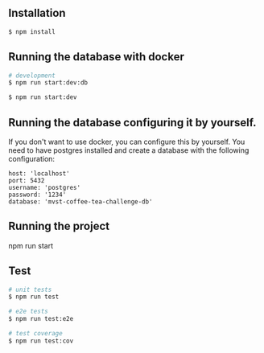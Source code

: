 ## Installation

```bash
$ npm install
```

## Running the database with docker

```bash
# development
$ npm run start:dev:db

$ npm run start:dev
```

## Running the database configuring it by yourself.

If you don't want to use docker, you can configure this by yourself.
You need to have postgres installed and create a database with the following configuration:

```
host: 'localhost'
port: 5432
username: 'postgres'
password: '1234'
database: 'mvst-coffee-tea-challenge-db'
```

## Running the project

npm run start

## Test

```bash
# unit tests
$ npm run test

# e2e tests
$ npm run test:e2e

# test coverage
$ npm run test:cov
```
